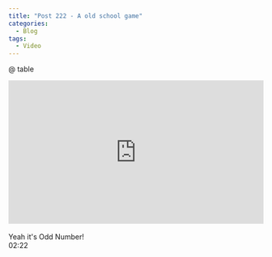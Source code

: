 ```yaml
---
title: "Post 222 - A old school game"
categories:
  - Blog
tags:
  - Video
---
```


@ table
<br/>
<div style="padding:56.07% 0 0 0;position:relative;"><iframe src="https://player.vimeo.com/video/732196939?h=e1dba3c4f9&amp;badge=0&amp;autopause=0&amp;player_id=0&amp;app_id=58479" frameborder="0" allow="autoplay; fullscreen; picture-in-picture" allowfullscreen style="position:absolute;top:0;left:0;width:100%;height:100%;" title="an old school counting game"></iframe></div><script src="https://player.vimeo.com/api/player.js"></script>
<br/>
Yeah it's Odd Number!
<br/>
02:22
<script src="https://utteranc.es/client.js"
        repo="serendipityinlife/serendipityinlife.github.io"
        issue-term="pathname"
        theme="github-light"
        crossorigin="anonymous"
        async>
</script>
